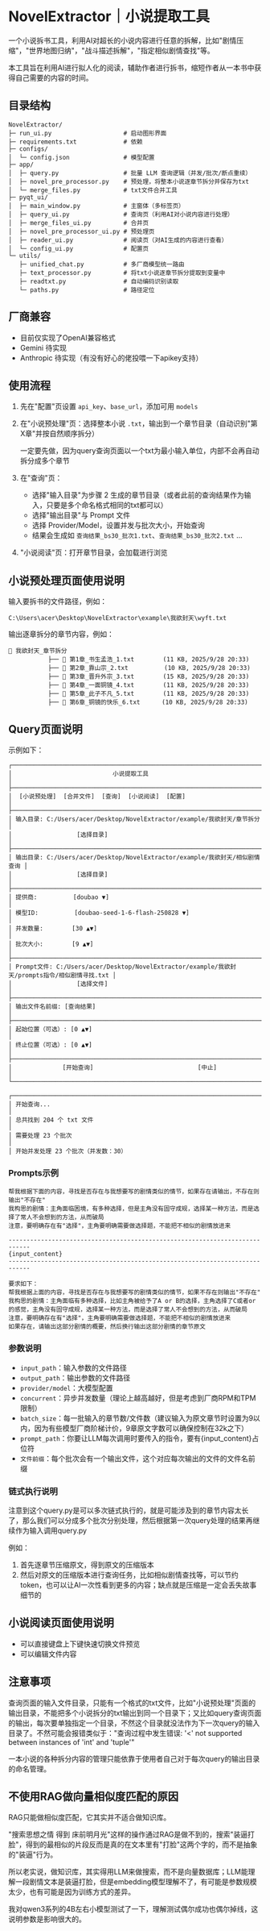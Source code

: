 # NovelExtractor｜小说提取工具

一个小说拆书工具，利用AI对超长的小说内容进行任意的拆解，比如"剧情压缩"，"世界地图归纳"，"战斗描述拆解"，"指定相似剧情查找"等。

本工具旨在利用AI进行拟人化的阅读，辅助作者进行拆书，缩短作者从一本书中获得自己需要的内容的时间。

## 目录结构

```text
NovelExtractor/
├─ run_ui.py                    # 启动图形界面
├─ requirements.txt             # 依赖
├─ configs/
│  └─ config.json               # 模型配置
├─ app/
│  ├─ query.py                  # 批量 LLM 查询逻辑（并发/批次/断点重续）
│  ├─ novel_pre_processor.py    # 预处理，将整本小说逐章节拆分并保存为txt
│  └─ merge_files.py            # txt文件合并工具
├─ pyqt_ui/
│  ├─ main_window.py            # 主窗体（多标签页）
│  ├─ query_ui.py               # 查询页（利用AI对小说内容进行处理）
│  ├─ merge_files_ui.py         # 合并页
│  ├─ novel_pre_processor_ui.py # 预处理页
│  ├─ reader_ui.py              # 阅读页（对AI生成的内容进行查看）
│  └─ config_ui.py              # 配置页
└─ utils/
   ├─ unified_chat.py           # 多厂商模型统一路由
   ├─ text_processor.py         # 将txt小说逐章节拆分提取到变量中
   ├─ readtxt.py                # 自动编码识别读取
   └─ paths.py                  # 路径定位
```

## 厂商兼容

- 目前仅实现了OpenAI兼容格式
- Gemini 待实现
- Anthropic 待实现（有没有好心的佬投喂一下apikey支持）

## 使用流程

1. 先在"配置"页设置 `api_key`、`base_url`，添加可用 `models`

2. 在"小说预处理"页：选择整本小说 `.txt`，输出到一个章节目录（自动识别"第X章"并按自然顺序拆分）

   一定要先做，因为query查询页面以一个txt为最小输入单位，内部不会再自动拆分成多个章节

3. 在"查询"页：
   - 选择"输入目录"为步骤 2 生成的章节目录（或者此前的查询结果作为输入，只要是多个命名格式相同的txt都可以）
   - 选择"输出目录"与 Prompt 文件
   - 选择 Provider/Model，设置并发与批次大小，开始查询
   - 结果会生成如 `查询结果_bs30_批次1.txt`、`查询结果_bs30_批次2.txt` …

4. "小说阅读"页：打开章节目录，会加载进行浏览

## 小说预处理页面使用说明

输入要拆书的文件路径，例如：
```
C:\Users\acer\Desktop\NovelExtractor\example\我欲封天\wyft.txt
```

输出逐章拆分的章节内容，例如：
```
📁 我欲封天_章节拆分
           ├── 📄 第1章_书生孟浩_1.txt        (11 KB, 2025/9/28 20:33)
           ├── 📄 第2章_靠山宗_2.txt          (10 KB, 2025/9/28 20:33)
           ├── 📄 第3章_晋升外宗_3.txt        (15 KB, 2025/9/28 20:33)
           ├── 📄 第4章_一面铜镜_4.txt        (11 KB, 2025/9/28 20:33)
           ├── 📄 第5章_此子不凡_5.txt        (11 KB, 2025/9/28 20:33)
           ├── 📄 第6章_铜镜的快乐_6.txt      (10 KB, 2025/9/28 20:33)
```

## Query页面说明

示例如下：

```
┌──────────────────────────────────────────────────────────────────────────────┐
│                            小说提取工具                                     │
├──────────────────────────────────────────────────────────────────────────────┤
│  [小说预处理]  [合并文件]  [查询]  [小说阅读]  [配置]                       │
├──────────────────────────────────────────────────────────────────────────────┤
│ 输入目录: C:/Users/acer/Desktop/NovelExtractor/example/我欲封天/章节拆分     │
│                  [选择目录]                                                │
├──────────────────────────────────────────────────────────────────────────────┤
│ 输出目录: C:/Users/acer/Desktop/NovelExtractor/example/我欲封天/相似剧情查询 │
│                  [选择目录]                                                │
├──────────────────────────────────────────────────────────────────────────────┤
│ 提供商:          [doubao ▼]                                                 │
│ 模型ID:          [doubao-seed-1-6-flash-250828 ▼]                           │
│ 并发数量:        [30 ▲▼]                                                    │
│ 批次大小:        [9 ▲▼]                                                     │
├──────────────────────────────────────────────────────────────────────────────┤
│ Prompt文件: C:/Users/acer/Desktop/NovelExtractor/example/我欲封天/prompts指令/相似剧情寻找.txt │
│                  [选择文件]                                                │
├──────────────────────────────────────────────────────────────────────────────┤
│ 输出文件名前缀: [查询结果]                                                 │
├──────────────────────────────────────────────────────────────────────────────┤
│ 起始位置（可选）: [0 ▲▼]                                                   │
│ 终止位置（可选）: [0 ▲▼]                                                   │
├──────────────────────────────────────────────────────────────────────────────┤
│              [开始查询]                             [中止]                  │
└──────────────────────────────────────────────────────────────────────────────┘

┌──────────────────────────────────────────────────────────────────────────────┐
│ 开始查询...                                                                 │
│ 总共找到 204 个 txt 文件                                                    │
│ 需要处理 23 个批次                                                          │
│ 开始并发处理 23 个批次（并发数：30）
```

### Prompts示例

```
帮我根据下面的内容，寻找是否存在与我想要写的剧情类似的情节，如果存在请输出，不存在则输出"不存在"
我构思的剧情：主角面临困境，有多种选择，但是主角没有固守成规，选择某一种方法，而是选择了常人不会想到的方法，从而破局
注意，要明确存在有"选择"，主角要明确需要做选择题，不能把不相似的剧情放进来

----------------------------------------------------------------------------
{input_content}
----------------------------------------------------------------------------

要求如下：
帮我根据上面的内容，寻找是否存在与我想要写的剧情类似的情节，如果不存在则输出"不存在"
我构思的剧情：主角面临有多种选择，比如主角被给予了A or B的选择，主角选择了C或者or的感觉，主角没有固守成规，选择某一种方法，而是选择了常人不会想到的方法，从而破局
注意，要明确存在有"选择"，主角要明确需要做选择题，不能把不相似的剧情放进来
如果存在，请输出这部分剧情的概要，然后换行输出这部分剧情的章节原文
```

### 参数说明

- `input_path`：输入参数的文件路径
- `output_path`：输出参数的文件路径
- `provider/model`：大模型配置
- `concurrent`：异步并发数量（理论上越高越好，但是考虑到厂商RPM和TPM限制）
- `batch_size`：每一批输入的章节数/文件数（建议输入为原文章节时设置为9以内，因为有些模型厂商阶梯计价，9章原文字数可以确保控制在32k之下）
- `prompt_path`：你要让LLM每次调用时要传入的指令，要有{input_content}占位符
- `文件前缀`：每个批次会有一个输出文件，这个对应每次输出的文件的文件名前缀

### 链式执行说明

注意到这个query.py是可以多次链式执行的，就是可能涉及到的章节内容太长了，那么我们可以分成多个批次分别处理，然后根据第一次query处理的结果再继续作为输入调用query.py

例如：
1. 首先逐章节压缩原文，得到原文的压缩版本
2. 然后对原文的压缩版本进行查询任务，比如相似剧情查找等，可以节约token，也可以让AI一次性看到更多的内容；缺点就是压缩是一定会丢失故事细节的

## 小说阅读页面使用说明

- 可以直接键盘上下键快速切换文件预览
- 可以编辑文件内容

## 注意事项

查询页面的输入文件目录，只能有一个格式的txt文件，比如"小说预处理"页面的输出目录，不能把多个小说拆分的txt输出到同一个目录下；又比如query查询页面的输出，每次要单独指定一个目录，不然这个目录就没法作为下一次query的输入目录了。不然可能会报错类似于："查询过程中发生错误: '<' not supported between instances of 'int' and 'tuple'"

一本小说的各种拆分内容的管理只能依靠于使用者自己对于每次query的输出目录的命名管理。

## 不使用RAG做向量相似度匹配的原因

RAG只能做相似度匹配，它其实并不适合做知识库。

"搜索思想之情 得到 床前明月光"这样的操作通过RAG是做不到的，搜索"装逼打脸"，得到的最相似的片段反而是真的在文本里有"打脸"这两个字的，而不是抽象的"装逼"行为。

所以老实说，做知识库，其实得用LLM来做搜索，而不是向量数据库；LLM能理解一段剧情文本是装逼打脸，但是embedding模型理解不了，有可能是参数规模太少，也有可能是因为训练方式的差异。

我对qwen3系列的4B左右小模型测试了一下，理解测试偶尔成功也偶尔掉线，这说明参数是影响很大的。

